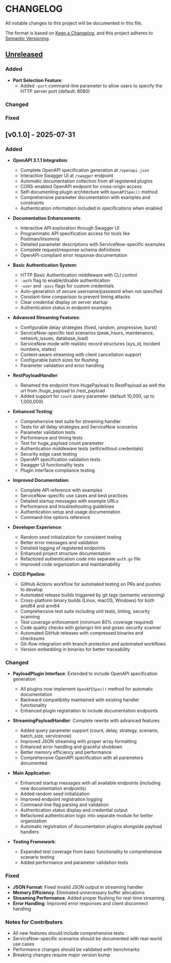 # CHANGELOG

All notable changes to this project will be documented in this file.

The format is based on [Keep a Changelog](https://keepachangelog.com/en/1.0.0/),
and this project adheres to [Semantic Versioning](https://semver.org/spec/v2.0.0.html).

## [Unreleased]

### Added

- **Port Selection Feature**:
  - Added `-port` command-line parameter to allow users to specify the HTTP server port (default: 8080)

### Changed

### Fixed

## [v0.1.0] - 2025-07-31

### Added
- **OpenAPI 3.1.1 Integration**:
  - Complete OpenAPI specification generation at `/openapi.json`
  - Interactive Swagger UI at `/swagger` endpoint
  - Automatic documentation collection from all registered plugins
  - CORS-enabled OpenAPI endpoint for cross-origin access
  - Self-documenting plugin architecture with `OpenAPISpec()` method
  - Comprehensive parameter documentation with examples and constraints
  - Authentication information included in specifications when enabled

- **Documentation Enhancements**:
  - Interactive API exploration through Swagger UI
  - Programmatic API specification access for tools like Postman/Insomnia
  - Detailed parameter descriptions with ServiceNow-specific examples
  - Complete request/response schema definitions
  - OpenAPI-compliant error response documentation
- **Basic Authentication System**:
  - HTTP Basic Authentication middleware with CLI control
  - `-auth` flag to enable/disable authentication
  - `-user` and `-pass` flags for custom credentials
  - Auto-generation of secure username/password when not specified
  - Constant-time comparison to prevent timing attacks
  - Clear credential display on server startup
  - Authentication status in endpoint examples

- **Advanced Streaming Features**:
  - Configurable delay strategies (fixed, random, progressive, burst)
  - ServiceNow-specific test scenarios (peak_hours, maintenance, network_issues, database_load)
  - ServiceNow mode with realistic record structures (sys_id, incident numbers, states)
  - Context-aware streaming with client cancellation support
  - Configurable batch sizes for flushing
  - Parameter validation and error handling

- **RestPayloadHandler**:
  - Renamed the endpoint from HugePayload to RestPayload as well the url from /huge_payload to /rest_payload
  - Added support for `count` query parameter (default 10,000, up to 1,000,000)

- **Enhanced Testing**:
  - Comprehensive test suite for streaming handler
  - Tests for all delay strategies and ServiceNow scenarios
  - Parameter validation tests
  - Performance and timing tests
  - Test for huge_payload count parameter
  - Authentication middleware tests (with/without credentials)
  - Security edge case testing
  - OpenAPI specification validation tests
  - Swagger UI functionality tests
  - Plugin interface compliance testing

- **Improved Documentation**:
  - Complete API reference with examples
  - ServiceNow-specific use cases and best practices
  - Detailed startup messages with example URLs
  - Performance and troubleshooting guidelines
  - Authentication setup and usage documentation
  - Command-line options reference

- **Developer Experience**:
  - Random seed initialization for consistent testing
  - Better error messages and validation
  - Detailed logging of registered endpoints
  - Enhanced project structure documentation
  - Refactored authentication code into separate `auth.go` file
  - Improved code organization and maintainability

- **CI/CD Pipeline**:
  - GitHub Actions workflow for automated testing on PRs and pushes to develop
  - Automated release builds triggered by git tags (semantic versioning)
  - Cross-platform binary builds (Linux, macOS, Windows) for both amd64 and arm64
  - Comprehensive test suite including unit tests, linting, security scanning
  - Test coverage enforcement (minimum 80% coverage required)
  - Code quality checks with golangci-lint and gosec security scanner
  - Automated GitHub releases with compressed binaries and checksums
  - Git-flow integration with branch protection and automated workflows
  - Version embedding in binaries for better traceability

### Changed
- **PayloadPlugin Interface**: Extended to include OpenAPI specification generation
  - All plugins now implement `OpenAPISpec()` method for automatic documentation
  - Backward compatibility maintained with existing handler functionality
  - Enhanced plugin registration to include documentation endpoints

- **StreamingPayloadHandler**: Complete rewrite with advanced features
  - Added query parameter support (count, delay, strategy, scenario, batch_size, servicenow)
  - Improved JSON streaming with proper array formatting
  - Enhanced error handling and graceful shutdown
  - Better memory efficiency and performance
  - Comprehensive OpenAPI specification with all parameters documented

- **Main Application**: 
  - Enhanced startup messages with all available endpoints (including new documentation endpoints)
  - Added random seed initialization
  - Improved endpoint registration logging  
  - Command-line flag parsing and validation
  - Authentication status display and credential output
  - Refactored authentication logic into separate module for better organization
  - Automatic registration of documentation plugins alongside payload handlers

- **Testing Framework**:
  - Expanded test coverage from basic functionality to comprehensive scenario testing
  - Added performance and parameter validation tests

### Fixed
- **JSON Format**: Fixed invalid JSON output in streaming handler
- **Memory Efficiency**: Eliminated unnecessary buffer allocations
- **Streaming Performance**: Added proper flushing for real-time streaming
- **Error Handling**: Improved error responses and client disconnect handling

### Notes for Contributors
- All new features should include comprehensive tests
- ServiceNow-specific scenarios should be documented with real-world use cases
- Performance changes should be validated with benchmarks
- Breaking changes require major version bump

[Unreleased]: https://github.com/dennistrabandt/payloadBuddy/compare/v0.1.0...HEAD
[0.1.0]: https://github.com/dennistrabandt/payloadBuddy/releases/tag/v0.1.0